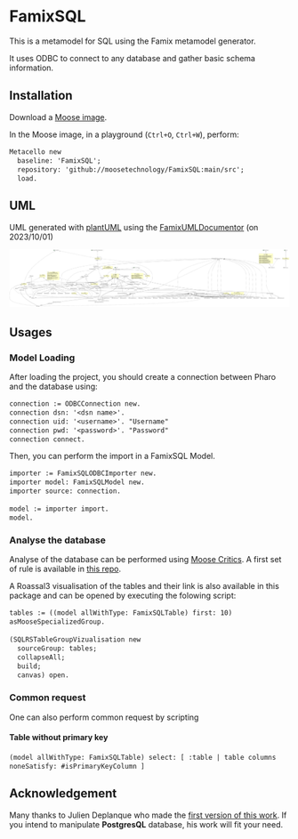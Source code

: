 # FamixSQL

This is a metamodel for SQL using the Famix metamodel generator.

It uses ODBC to connect to any database and gather basic schema information.


## Installation

Download a [Moose image](https://modularmoose.org/moose-wiki/Beginners/InstallMoose).

In the Moose image, in a playground (`Ctrl+O`, `Ctrl+W`), perform:

```st
Metacello new
  baseline: 'FamixSQL';
  repository: 'github://moosetechnology/FamixSQL:main/src';
  load.
```

## UML

UML generated with [plantUML](https://plantuml.com) using the [FamixUMLDocumentor](https://github.com/moosetechnology/Famix/tree/development/src/Famix-UMLDocumentor) (on 2023/10/01)

![image](./famixSQL-231009.svg)


## Usages

### Model Loading

After loading the project, you should create a connection between Pharo and the database using:

```st
connection := ODBCConnection new.
connection dsn: '<dsn name>'.
connection uid: '<username>'. "Username"
connection pwd: '<password>'. "Password"
connection connect.
```

Then, you can perform the import in a FamixSQL Model.

```st
importer := FamixSQLODBCImporter new.
importer model: FamixSQLModel new.
importer source: connection.

model := importer import.
model.
```

### Analyse the database

Analyse of the database can be performed using [Moose Critics](https://modularmoose.org/2022/08/08/moosecritics.html).
A first set of rule is available in [this repo](./critics/).

A Roassal3 visualisation of the tables and their link is also available in this package and can be opened by executing the folowing script:

```st
tables := ((model allWithType: FamixSQLTable) first: 10) asMooseSpecializedGroup.

(SQLRSTableGroupVizualisation new
  sourceGroup: tables;
  collapseAll;
  build;
  canvas) open.
```

### Common request

One can also perform common request by scripting

#### Table without primary key

```st
(model allWithType: FamixSQLTable) select: [ :table | table columns noneSatisfy: #isPrimaryKeyColumn ]
```

## Acknowledgement

Many thanks to Julien Deplanque who made the [first version of this work](https://github.com/juliendelplanque/FAMIXNGSQL).
If you intend to manipulate **PostgresQL** database, his work will fit your need.
